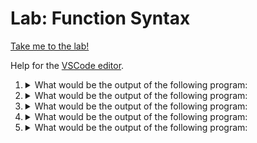 # Lab: Function Syntax

[Take me to the lab!](https://kodekloud.com/topic/lab-return-types-multiple-named-variadic/)

Help for the [VSCode editor](https://github.com/kodekloudhub/community-faq/blob/main/docs/vscode-tips.md).

1.  <details>
    <summary>What would be the output of the following program:</summary>

    ```go
    func doSomething(int, int) int {
            return "2"
    }

    func main() {
            fmt.Println(doSomething(1, 2))
    }
    ```

    * 1 2<br/>1
    * error
    * "2"
    * 2

    <details>
    <summary>Reveal</summary>

    > error

    The program would not complile. The function return type is `int` therefore it cannot return the string `"2"`

    </details>
    </details>

1.  <details>
    <summary>What would be the output of the following program:</summary>

    ```go
    func calcSquare(numbers []int) []int {
            squares := []int{}
            for _, v := range numbers {
                    squares = append(squares, v*v)
            }
            return squares

    }

    func main() {
            nums := [3]int{10, 20, 15}
            fmt.Println(calcSquare(nums[:]))
    }
    ```

    * [10 20 15]
    * [100 400 900]
    * Error
    * [100 400 225]

    <details>
    <summary>Reveal</summary>

    > [100 400 225]

    * The function accepts an `int` slice and returns an `int` slice
    * `nums[:]` is the correct way to pass the array `nums` to the function as a slice
    * The `for` loop in the function builds a slice of the squares of the values in the input slice
    * The return value of the function is printed

    </details>
    </details>

1.  <details>
    <summary>What would be the output of the following program:</summary>

    ```go
    func calcSquare(numbers []int) ([]int, bool) {
            squares := []int{}
            for _, v := range numbers {
                    squares = append(squares, v*v)
            }
            return squares, true

    }

    func main() {
            nums := [3]int{10, 20, 15}
            fmt.Println(calcSquare(nums[:]))
    }
    ```

    * [100 400 225] true
    * [100 400 225]
    * [10 20 15]
    * Error


    <details>
    <summary>Reveal</summary>

    > [100 400 225] true

    This is almost the same as the previous question. The difference is that the function has two return values: `[]int` and `bool`

    `squares` and `true` are returned by the function, and are printed.

    </details>
    </details>

1.  <details>
    <summary>What would be the output of the following program:</summary>

    ```go
    func printStrings(s string, names ...string) {
            fmt.Println(s)
            for _, value := range names {
                    fmt.Printf("%s, ", value)
            }

    }

    func main() {
            printStrings("Hey there", "Joe", "Monica", "Gunther")
    }
    ```

    * Hey there<br/>Joe, Monica, Gunther
    * Hey there, Joe, Monica, Gunther,
    * Hey there<br/>Joe,<br/>Monica,<br/>Gunther,
    * Hey there<br/>Joe, Monica, Gunther,

    <details>
    <summary>Reveal</summary>

    > Hey there<br/>Joe, Monica, Gunther,

    * The function `printStrings` has two argumentsL: `s` and `names`
    * `s` will get the first string passed to the function call (i.e. `Hey there`)
    * `names` is variadic so will be represented as a slice of strings, and gets everything that follows `Hey there`
    * The value of `s` is printed on its own line
    * The remaining values are printed on the same line with a comma following each.

    </details>
    </details>

1.  <details>
    <summary>What would be the output of the following program:</summary>

    ```go
    func printStrings(names ...string) (names_c []string) {
        names_c := []string {}
            for _, value := range names {
                    names_c = append(names_c, strings.ToUpper(value))
            }
            return
    }

    func main() {
            result := printStrings("Joe", "Monica", "Gunther")
            fmt.Println(result)
    }
    ```

    * No output
    * [JOE MONICA GUNTHER]
    * Error
    * Joe, Monica, Gunther,

    <details>
    <summary>Reveal</summary>

    > Error

    This is a tricky one to spot!

    Firstly note that to be able to try to run this program we need an additional import! `import "strings"` is required for `strings.ToUpper`

    Now you've put `package main` and imported `"strings"` and `"fmt"`, there is still a compilation error, which is why the answer is "Error".

    The message `no new variables on left side of :=` means that you are trying to create a new variable using the name of a vairable that already exists. It's complaining about `names_c`. Why? Because the function uses a *named* return type: `(names_c string)`. This means that the variable `names_c` is already declared within the scope of the function, and why it ends with `return` and not `return names_c`.

    To fix the compilation error we would change the line<br/>`names_c := []string {}`<br/>to<br/>`names_c = []string {}` - try it!

    </details>
    </details>

